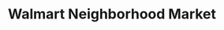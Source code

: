 ---
title: "Walmart Neighborhood Market"
url: /collinsville/walmart-neighborhood-market/
shop: Supermarkt
---
